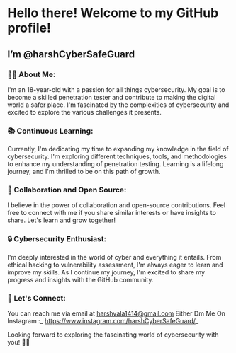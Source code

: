 # Hello there! Welcome to my GitHub profile!
## I’m @harshCyberSafeGuard

### 🕵️‍♂️ About Me:
I'm an 18-year-old with a passion for all things cybersecurity. My goal is to become a skilled penetration tester and contribute to making the digital world a safer place.
I'm fascinated by the complexities of cybersecurity and excited to explore the various challenges it presents.

### 📚 Continuous Learning:
Currently, I'm dedicating my time to expanding my knowledge in the field of cybersecurity. I'm exploring different techniques, tools, and methodologies to enhance my understanding of penetration testing. Learning is a lifelong journey, and I'm thrilled to be on this path of growth.

### 🤝 Collaboration and Open Source:
I believe in the power of collaboration and open-source contributions. Feel free to connect with me if you share similar interests or have insights to share. Let's learn and grow together!

### 🔒 Cybersecurity Enthusiast:
I'm deeply interested in the world of cyber and everything it entails. From ethical hacking to vulnerability assessment, I'm always eager to learn and improve my skills. As I continue my journey, I'm excited to share my progress and insights with the GitHub community.

### 🚀 Let's Connect:
You can reach me via email at harshvala1414@gmail.com 
Either Dm Me On Instagram :_ https://www.instagram.com/harshCyberSafeGuard/_

Looking forward to exploring the fascinating world of cybersecurity with you! 🚀🔐
